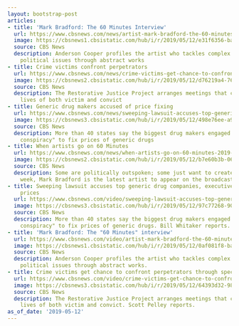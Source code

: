 ```yaml
---
layout: bootstrap-post
articles:
- title: 'Mark Bradford: The 60 Minutes Interview'
  url: https://www.cbsnews.com/news/artist-mark-bradford-the-60-minutes-interview-2019-05-12/
  image: https://cbsnews1.cbsistatic.com/hub/i/r/2019/05/12/e31f6356-ba3d-456a-988d-ed9a72968dba/thumbnail/1200x630/dc8e8c831169209467c58cdd2d2aa32e/bradfordarticle.jpg
  source: CBS News
  description: Anderson Cooper profiles the artist who tackles complex social and
    political issues through abstract works
- title: Crime victims confront perpetrators
  url: https://www.cbsnews.com/news/crime-victims-get-chance-to-confront-perpetrators-through-the-restorative-justice-project-60-minutes-2019-05-12/
  image: https://cbsnews2.cbsistatic.com/hub/i/r/2019/05/12/d76219a4-762a-4c1b-8953-89d2e8aabf66/thumbnail/1200x630/62c0e8af9a432a005ef60efb011946e9/unlikelymeetingarticle.jpg
  source: CBS News
  description: The Restorative Justice Project arranges meetings that can change the
    lives of both victim and convict
- title: Generic drug makers accused of price fixing
  url: https://www.cbsnews.com/news/sweeping-lawsuit-accuses-top-generic-drug-companies-executives-of-fixing-prices-60-minutes-2019-05-12/
  image: https://cbsnews3.cbsistatic.com/hub/i/r/2019/05/12/498e76ee-a9d8-4dac-942f-16879e9367c8/thumbnail/1200x630/2908546198ed5c227e8cf3e11efcc12a/genericdrugsarticle.jpg
  source: CBS News
  description: More than 40 states say the biggest drug makers engaged in "industry-wide
    conspiracy" to fix prices of generic drugs
- title: When artists go on 60 Minutes
  url: https://www.cbsnews.com/news/when-artists-go-on-60-minutes-2019-05-12/
  image: https://cbsnews2.cbsistatic.com/hub/i/r/2019/05/12/b7e60b3b-06ab-49c3-bd55-39e79ebf1de7/thumbnail/1200x630/5a214930ab0738bb262ba4194e70e9f3/ot-aiweiweifd.jpg
  source: CBS News
  description: Some are politically outspoken; some just want to create beauty. This
    week, Mark Bradford is the latest artist to appear on the broadcast
- title: Sweeping lawsuit accuses top generic drug companies, executives of fixing
    prices
  url: https://www.cbsnews.com/video/sweeping-lawsuit-accuses-top-generic-drug-companies-executives-of-fixing-prices-60-minutes-2019-05-12/
  image: https://cbsnews3.cbsistatic.com/hub/i/r/2019/05/12/97c77268-905f-42ed-a36d-0f8555dfa24c/thumbnail/1200x630/9d6b3d1a0ad2a7ec6fd2ffb1c20a682f/genericdrugsvideo-1848757-640x360.jpg
  source: CBS News
  description: More than 40 states say the biggest drug makers engaged in "industry-wide
    conspiracy" to fix prices of generic drugs. Bill Whitaker reports.
- title: 'Mark Bradford: The "60 Minutes" interview'
  url: https://www.cbsnews.com/video/artist-mark-bradford-the-60-minutes-interview-60-minutes-2019-05-12/
  image: https://cbsnews1.cbsistatic.com/hub/i/r/2019/05/12/0af081f8-ba34-4868-b402-489a894fef39/thumbnail/1200x630/1227ef9ffa7f55cbcc3a1cc1fe8b19a1/bradfordvideo-1848764-640x360.jpg
  source: CBS News
  description: Anderson Cooper profiles the artist who tackles complex social and
    political issues through abstract works.
- title: Crime victims get chance to confront perpetrators through special program
  url: https://www.cbsnews.com/video/crime-victims-get-chance-to-confront-perpetrators-through-the-restorative-justice-project-60-minutes-2019-05-12/
  image: https://cbsnews3.cbsistatic.com/hub/i/r/2019/05/12/64393d32-98d0-4c68-9ac2-500185630449/thumbnail/1200x630/f3ab1a50928f505ea1261b16275c0186/unlikelymeetingvideo-1848752-640x360.jpg
  source: CBS News
  description: The Restorative Justice Project arranges meetings that can change the
    lives of both victim and convict. Scott Pelley reports.
as_of_date: '2019-05-12'
---
```


